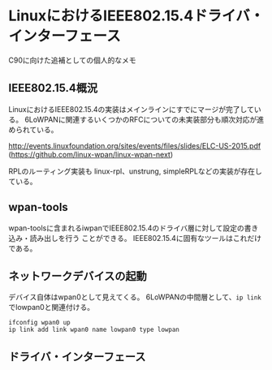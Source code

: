 
LinuxにおけるIEEE802.15.4ドライバ・インターフェース
=====================================================
C90に向けた追補としての個人的なメモ


IEEE802.15.4概況
----------------

LinuxにおけるIEEE802.15.4の実装はメインラインにすでにマージが完了している。
6LoWPANに関連するいくつかのRFCについての未実装部分も順次対応が進められている。

http://events.linuxfoundation.org/sites/events/files/slides/ELC-US-2015.pdf
(https://github.com/linux-wpan/linux-wpan-next)

RPLのルーティング実装も linux-rpl、unstrung, simpleRPLなどの実装が存在している。

wpan-tools
----------

wpan-toolsに含まれるiwpanでIEEE802.15.4のドライバ層に対して設定の書き込み・読み出しを行う
ことができる。
IEEE802.15.4に固有なツールはこれだけである。


ネットワークデバイスの起動
-------------------------

デバイス自体はwpan0として見えてくる。
6LoWPANの中間層として、`ip link` でlowpan0と関連付ける。

```
ifconfig wpan0 up 
ip link add link wpan0 name lowpan0 type lowpan
```


ドライバ・インターフェース
--------------------------




